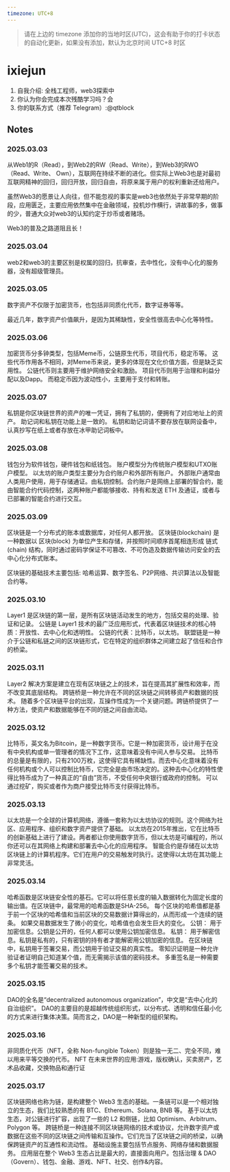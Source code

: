 ```yaml
---
timezone: UTC+8
---
```


> 请在上边的 timezone 添加你的当地时区(UTC)，这会有助于你的打卡状态的自动化更新，如果没有添加，默认为北京时间 UTC+8 时区


# ixiejun

1. 自我介绍: 全栈工程师，web3探索中
2. 你认为你会完成本次残酷学习吗？会
3. 你的联系方式（推荐 Telegram）:@qtblock

## Notes

<!-- Content_START -->

### 2025.03.03

从Web1的R（Read），到Web2的RW（Read、Write），到Web3的RWO（Read、Write、 Own），互联网在持续不断的进化。但实际上Web3也是对最初互联网精神的回归，回归开放，回归自由，将原来属于用户的权利重新还给用户。

虽然Web3的愿景让人向往，但不能忽视的事实是web3也依然处于非常早期的阶段，应用匮乏，主要应用依然集中在金融领域，投机炒作横行，讲故事的多，做事的少，普通大众对web3的认知约定于炒币或者赌场。

Web3的普及之路道阻且长！

### 2025.03.04

web2和web3的主要区别是权属的回归，抗审查，去中性化，没有中心化的服务器，没有超级管理员。

### 2025.03.05
数字资产不仅限于加密货币，也包括非同质化代币，数字证券等等。

最近几年，数字资产价值飙升，是因为其稀缺性，安全性很高去中心化等特性。

### 2025.03.06
加密货币分多钟类型，包括Meme币，公链原生代币，项目代币，稳定币等。
这些代币作用各不相同，对Meme币来说，更多的体现在文化价值方面，但是缺乏实用性。
公链代币则主要用于维护网络安全和激励。
项目代币则用于治理和利益分配以及Dapp。
而稳定币因为波动性小，主要用于支付和转账。

### 2025.03.07
私钥是你区块链世界的资产的唯一凭证，拥有了私钥的，便拥有了对应地址上的资产。
助记词和私钥在功能上是一致的。
私钥和助记词请不要存放在联网设备中，认真抄写在纸上或者存放在冰甲助记词板中。

### 2025.03.08
钱包分为软件钱包，硬件钱包和纸钱包。
账户模型分为传统账户模型和UTXO账户模型。
以太坊的账户类型主要分为合约账户和外部所有账户。
外部账户通常由人类用户使用，用于存储通证。由私钥控制。合约账户是网络上部署的智合约，能由智能合约代码控制，这两种账户都能够接收、持有和发送 ETH 及通证，或者与已部署的智能合约进行交互。
### 2025.03.09

区块链是一个分布式的账本或数据库，对任何人都开放。
区块链(blockchain) 是一种数据以 区块(block) 为单位产生和存储，并按照时间顺序首尾相连形成 链式(chain) 结构，同时通过密码学保证不可篡改、不可伪造及数据传输访问安全的去中心化分布式账本。

区块链的基础技术主要包括: 哈希运算、数字签名、P2P网络、共识算法以及智能合约等。
### 2025.03.10
Layer1 是区块链的第一层，是所有区块链活动发生的地方，包括交易的处理、验证和记录。
公链是 Layer1 技术的最广泛应用形式，代表着区块链技术的核心特质：开放性、去中心化和透明性。
公链的代表：比特币，以太坊。
联盟链是一种介于公链和私链之间的区块链形式，它在特定的组织群体之间建立起了信任和合作的桥梁。
### 2025.03.11
Layer2 解决方案是建立在现有区块链之上的技术，旨在提高其扩展性和效率，而不改变其底层结构。
跨链桥是一种允许在不同的区块链之间转移资产和数据的技术。
随着多个区块链平台的出现，互操作性成为一个关键问题。跨链桥提供了一种方法，使资产和数据能够在不同的链之间自由流动。
### 2025.03.12
比特币，英文名为Bitcoin，是一种数字货币。它是一种加密货币，设计用于在没有中央机构或单一管理者的情况下工作，这意味着没有中间人参与交易。
比特币的总量是有限的，只有2100万枚，这使得它具有稀缺性。而去中心化意味着没有任何机构或个人可以控制比特币，它完全是由市场决定的。这种去中心化的特性使得比特币成为了一种真正的“自由”货币，不受任何中央银行或政府的控制。
可以通过挖矿，购买或者作为商户接受比特币支付获得比特币。
### 2025.03.13
以太坊是一个全球的计算机网络，遵循一套称为以太坊协议的规则。这个网络为社区、应用程序、组织和数字资产提供了基础。
以太坊在2015年推出，它在比特币的创新基础上进行了建设。两者都让你使用数字货币，但以太坊是可编程的，所以你还可以在其网络上构建和部署去中心化的应用程序。
智能合约是存储在以太坊区块链上的计算机程序。它们在用户的交易触发时执行。这使得以太坊在其功能上非常灵活。
### 2025.03.14
哈希函数是区块链安全性的基石。它可以将任意长度的输入数据转化为固定长度的输出值。在区块链中，最常用的哈希函数是SHA-256。
每个区块的哈希值都是基于前一个区块的哈希值和当前区块的交易数据计算得出的，从而形成一个连续的链条。
如果交易数据发生了微小的变化，哈希值也会发生巨大的变化。
公钥： 用于加密信息。公钥是公开的，任何人都可以使用公钥加密信息。
私钥： 用于解密信息。私钥是私有的，只有密钥的持有者才能解密用公钥加密的信息。
在区块链中，私钥用于签署交易，而公钥用于验证交易的真实性。
零知识证明是一种允许验证者证明自己知道某个值，而无需揭示该值的密码技术。
多重签名是一种需要多个私钥才能签署交易的技术。
### 2025.03.15
DAO的全名是“decentralized autonomous organization”，中文是“去中心化的自治组织”。
DAO的主要目的是超越传统组织形式，以分布式、透明和信任最小化的方式来进行集体决策。简而言之，DAO是一种新型的组织架构。
### 2025.03.16
非同质化代币（NFT，全称 Non-fungible Token）则是独一无二、完全不同，难以用来平等交换的代币。
NFT 在未来世界的应用:游戏，版权确认，买卖房产，艺术品收藏，交换物品和通行证
### 2025.03.17
区块链网络也称为链，是构建整个 Web3 生态的基础。一条链可以是一个相对独立的生态，我们比较熟悉的有 BTC、Ethereum、Solana, BNB 等。 基于以太坊生态，对公链进行扩容，出现了一些的 L2 和侧链，比如 Optimism、Arbitrum、Polygon 等。
跨链桥是一种连接不同区块链网络的技术或协议，允许数字资产或数据在这些不同的区块链之间传输和互操作。它们充当了区块链之间的桥梁，以确保跨链资产的互通性和流动性。
基础设施主要包括节点服务、网络存储和数据服务。
应用层在整个 Web3 生态占比是最大的，直接面向用户。包括治理 & DAO （Govern）、钱包、金融、游戏、NFT、社交、创作&内容。
<!-- Content_END -->
